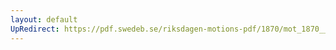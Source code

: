 ```yaml
---
layout: default
UpRedirect: https://pdf.swedeb.se/riksdagen-motions-pdf/1870/mot_1870__ak__00191/mot_1870__ak__00191_001.pdf
---
```

